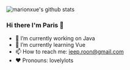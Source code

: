 ![marionxue's github stats](https://github-readme-stats.vercel.app/api?username=Eilivi&theme=radical) 
### Hi there I'm Paris 👋

- 🔭 I’m currently working on Java
- 🌱 I’m currently learning Vue
- 📫 How to reach me: ieep.roon@gmail.com
- ❤️ Pronouns: lovelylots
